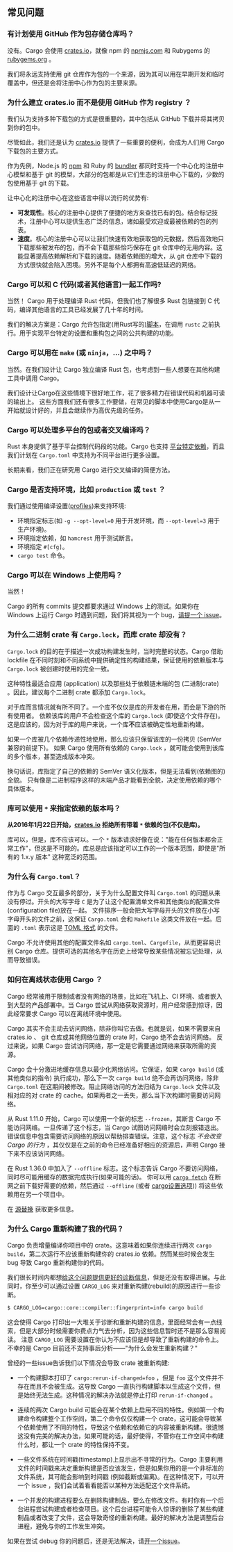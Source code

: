 ## 常见问题

### 有计划使用 GitHub 作为包存储仓库吗？

没有。Cargo 会使用 [crates.io]，就像 npm 的 [npmjs.com][1] 和 Rubygems 的 [rubygems.org][3] 。

我们将永远支持使用 git 仓库作为包的一个来源，因为其可以用在早期开发和临时覆盖中，但还是会将注册中心作为包的主要来源。

### 为什么建立 crates.io 而不是使用 GitHub 作为 registry ？

我们认为支持多种下载包的方式是很重要的，其中包括从 GitHub 下载并将其拷贝到你的包中。

尽管如此，我们还是认为 [crates.io] 提供了一些重要的便利，会成为人们用 Cargo 下载包的主要方式。 

作为先例，Node.js 的 [npm][1] 和 Ruby 的 [bundler][2] 都同时支持一个中心化的注册中心模型和基于 git 的模型，大部分的包都是从它们生态的注册中心下载的，少数的包使用基于 git 的下载。

[1]: https://www.npmjs.com
[2]: https://bundler.io
[3]: https://rubygems.org

让中心化的注册中心在这些语言中得以流行的优势有:

* **可发现性**。核心的注册中心提供了便捷的地方来查找已有的包。结合标记技术，注册中心可以提供生态广泛的信息，诸如最受欢迎或最被依赖的包的列表。
* **速度**。核心的注册中心可以让我们快速有效地获取包的元数据，然后高效地只下载那些被发布的包，而不会下载那些恰巧保存在 git 仓库中的无用内容。这能显著提高依赖解析和下载的速度。随着依赖图的增大，从 git 仓库中下载的方式很快就会陷入困境。另外不是每个人都拥有高速低延迟的网络。

### Cargo 可以和 C 代码(或者其他语言)一起工作吗?

当然！
Cargo 用于处理编译 Rust 代码，但我们也了解很多 Rust 包链接到 C 代码，编译其他语言的工具已经发展了几十年的时间。

我们的解决方案是：Cargo 允许包指定(用Rust写的)[脚本](reference/build-scripts.md)，在调用 `rustc` 之前执行。用于实现平台特定的设置和重构包之间的公共构建的功能。

### Cargo 可以用在 `make` (或 `ninja`，...) 之中吗？

当然。在我们设计让 Cargo 独立编译 Rust 包，也考虑到一些人想要在其他构建工具中调用 Cargo。

我们设计让Cargo在这些情境下很好地工作，花了很多精力在错误代码和机器可读的输出上。
这些方面我们还有很多工作要做，在常见的脚本中使用Cargo是从一开始就设计好的，并且会继续作为高优先级的任务。

### Cargo 可以处理多平台的包或者交叉编译吗？

Rust 本身提供了基于平台控制代码段的功能。Cargo 也支持 [平台特定依赖][target-deps]，而且我们计划在 `Cargo.toml` 中支持为不同平台进行更多设置。

[target-deps]: reference/specifying-dependencies.md#platform-specific-dependencies

长期来看，我们正在研究用 Cargo 进行交叉编译的简便方法。

### Cargo 是否支持环境，比如 `production` 或 `test` ？

我们通过使用编译设置([profiles])来支持环境: 

[profiles]: reference/profiles.md

* 环境指定标志(如 `-g --opt-level=0` 用于开发环境，而 `--opt-level=3` 用于生产环境)。
* 环境指定依赖，如 `hamcrest` 用于测试断言。
* 环境指定 `#[cfg]`。
* `cargo test` 命令。

### Cargo 可以在 Windows 上使用吗？

当然！

 Cargo 的所有 commits 提交都要求通过 Windows 上的测试。如果你在 Windows 上运行 Cargo 时遇到问题，我们将其视为一个 bug，[请提一个 issue][3]。

[3]: https://github.com/rust-lang/cargo/issues

### 为什么二进制 crate 有 `Cargo.lock`，而库 crate 却没有？

`Cargo.lock` 的目的在于描述一次成功构建发生时，当时完整的状态。Cargo 借助 lockfile 在不同时刻和不同系统中提供确定性的构建结果，保证使用的依赖版本与 `Cargo.lock` 被创建时使用的完全一致。

这种特性最适合应用 (application) 以及那些处于依赖链末端的包 (二进制crate) 。因此，建议每个二进制 crate 都添加 `Cargo.lock`。

对于库而言情况就有所不同了。一个库不仅仅是库的开发者在用，而会是下游的所有使用者。
依赖该库的用户不会检查这个库的 `Cargo.lock` (即使这个文件存在)。这是应该的，因为对于库的用户来说，一个库**不**应该被确定性地重新构建。

如果一个库被几个依赖传递性地使用，那么应该只保留该库的一份拷贝 (SemVer兼容的前提下)。
如果 Cargo 使用所有依赖的 `Cargo.lock` ，就可能会使用到该库的多个版本，甚至造成版本冲突。

换句话说，库指定了自己的依赖的 SemVer 语义化版本，但是无法看到(依赖图的)全貌。
只有像是二进制程序这样的末端产品才能看到全貌，决定使用依赖的哪个具体版本。

### 库可以使用 `*` 来指定依赖的版本吗？

**从2016年1月22日开始，[crates.io] 拒绝所有带着 `*` 依赖的包(不仅是库)。**

库可以，但是，库不应该可以。一个 `*` 版本请求好像在说："能在任何版本都会正常工作"，但这是不可能的。库总是应该指定可以工作的一个版本范围，即使是"所有的 1.x.y 版本" 这种宽泛的范围。

### 为什么有 `Cargo.toml`？

作为与 Cargo 交互最多的部分，关于为什么配置文件叫 `Cargo.toml` 的问题从来没有停过。开头的大写字母 `C` 是为了让这个配置清单文件和其他类似的配置文件(configuration file)放在一起。
文件排序一般会把大写字母开头的文件放在小写字母开头的文件之前，这保证 `Cargo.toml` 会和 `Makefile` 这类文件放在一起。后面的 `.toml` 表示这是 [TOML 格式](https://toml.io/) 的文件。

Cargo 不允许使用其他的配置文件名如 `cargo.toml`、`Cargofile`，从而更容易识别 Cargo 仓库。提供可选的其他名字在历史上经常导致某些情况被忘记处理，从而导致错误。

[crates.io]: https://crates.io/

### 如何在离线状态使用 Cargo ？

Cargo 经常被用于限制或者没有网络的场景，比如在飞机上、CI 环境、或者嵌入到大型的产品部署中。当 Cargo 尝试从网络获取资源时，用户经常感到惊讶，因此经常要求 Cargo 可以在离线环境中使用。

Cargo 其实不会主动去访问网络，除非你叫它去做。也就是说，如果不需要来自 crates.io 、 git 仓库或其他网络位置的 crate 时，Cargo 绝不会去访问网络。 反过来说，如果 Cargo 尝试访问网络，那一定是它需要通过网络来获取所需的资源。

Cargo 会十分激进地缓存信息以最少化网络访问。它保证，如果 `cargo build` (或其他类似的指令) 执行成功，那么下一次 `cargo build` 绝不会再访问网络，除非 `Cargo.toml` 在这期间被修改。阻止网络访问的方法归结为 `Cargo.lock` 文件以及相对应的对 crate 的 cache。如果两者之一丢失，那么当下次构建时需要访问网络。

从 Rust 1.11.0 开始，Cargo 可以使用一个新的标志 `--frozen`，其断言 Cargo 不能访问网络。一旦传递了这个标志，当 Cargo 试图访问网络时会立刻报错退出。
错误信息中包含需要访问网络的原因以帮助排查错误。注意，这个标志 *不会改变 Cargo 的行为* ，其仅仅是在之前的命令已经准备好相应的资源后，声明 Cargo 接下来不应该访问网络。

在 Rust 1.36.0 中加入了 `--offline` 标志。这个标志告诉 Cargo 不要访问网络，同时尽可能用缓存的数据完成执行(如果可能的话)。
你可以用 [`cargo fetch`] 在断网之前下载好需要的依赖，然后通过 `--offline` (或者 [cargo设置选项][offline config])) 将这些依赖用在另一个项目中。

在 [源替换][replace] 获取更多信息。

[replace]: reference/source-replacement.md
[`cargo fetch`]: commands/cargo-fetch.md
[offline config]: reference/config.md#netoffline

### 为什么 Cargo 重新构建了我的代码？

Cargo 负责增量编译你项目中的 crate。这意味着如果你连续进行两次 `cargo build`，第二次运行不应该重新构建你的 crates.io 依赖。然而某些时候会发生 bug 导致 Cargo 重新构建你的代码。

我们很长时间内都想[给这个问题提供更好的诊断信息](https://github.com/rust-lang/cargo/issues/2904)，但是还没有取得进展。与此同时，你至少可以通过设置 `CARGO_LOG` 来对重新构建(rebuild)的原因进行一些诊断。

```sh
$ CARGO_LOG=cargo::core::compiler::fingerprint=info cargo build
```

这会使得 Cargo 打印出一大堆关于诊断和重新构建的信息，里面经常会有一点线索，但是大部分时候需要你费点力气去分析，因为这些信息暂时还不是那么容易阅读。
注意 `CARGO_LOG` 需要设置在你认为不应该但是却导致了重新构建的命令上。不幸的是 Cargo 目前还不支持事后分析——"为什么会发生重新构建？"

曾经的一些issue告诉我们以下情况会导致 crate 被重新构建: 

* 一个构建脚本打印了 `cargo:rerun-if-changed=foo` ，但是 `foo` 这个文件并不存在而且不会被生成。这导致 Cargo 一直执行构建脚本以生成这个文件，但是始终无法生成。这种情况的解决办法就是停止打印 `rerun-if-changed` 。

* 连续的两次 Cargo build 可能会在某个依赖上启用不同的特性。例如第一个构建命令构建整个工作空间，第二个命令仅仅构建一个 crate，这可能会导致某个依赖使用了不同的特性，导致这个依赖和依赖它的内容被重新构建。很遗憾这没有完美的解决办法，如果可能的话，最好使得，不管你在工作空间中构建什么时，都让一个 crate 的特性保持不变。

* 一些文件系统在时间戳(timestamp)上显示出不寻常的行为。Cargo 主要利用文件的时间戳来决定重新构建是否应该发生，但是如果你用的是一个非标准的文件系统，其可能会影响到时间戳 (例如截断或偏离)。在这种情况下，可以开一个 issue ，我们会试着看看能否以某种方法适配这个文件系统。

* 一个并发的构建进程要么在删除构建制品，要么在修改文件。有时你有一个后台进程尝试构建或者检查项目。这个后台进程可能令人惊讶的删除了某些构建制品或者改变了文件，这会导致奇怪的重新构建。最好的解决方法是调整后台进程，避免与你的工作发生冲突。

如果在尝试 debug 你的问题后，还是无法解决，请[开一个issue](https://github.com/rust-lang/cargo/issues/new)。
